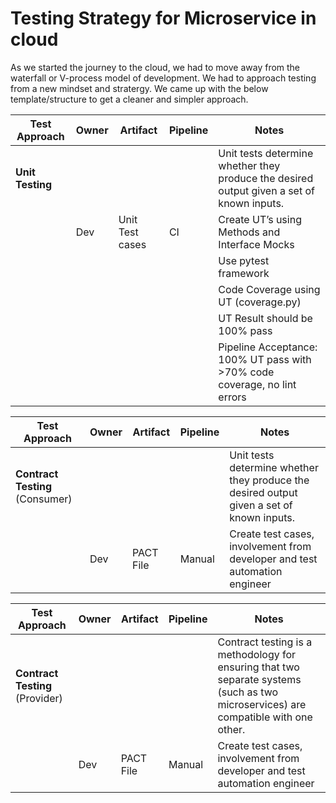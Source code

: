 # Testing Strategy for Microservice in cloud

As we started the journey to the cloud, we had to move away from the waterfall or V-process model of development.
We had to approach testing from a new mindset and stratergy. We came up with the below template/structure to get a cleaner and simpler approach.

|Test Approach | Owner | Artifact | Pipeline | Notes |
|----|----|----|----|----|
|**Unit Testing** | | | | Unit tests determine whether they produce the desired output given a set of known inputs.|
|| Dev | Unit Test cases | CI |  Create UT’s using Methods and Interface Mocks |
|||||Use pytest framework|
|||||Code Coverage using UT (coverage.py)|
|||||UT Result should be 100% pass|
|||||Pipeline Acceptance: 100% UT pass with >70% code coverage, no lint errors|



|Test Approach | Owner | Artifact | Pipeline | Notes |
|----|----|----|----|----|
|**Contract Testing** (Consumer) | | | | Unit tests determine whether they produce the desired output given a set of known inputs.|
|| Dev | PACT File | Manual |  Create test cases, involvement from developer and test automation engineer |


|Test Approach | Owner | Artifact | Pipeline | Notes |
|----|----|----|----|----|
|**Contract Testing** (Provider) | | | | Contract testing is a methodology for ensuring that two separate systems (such as two microservices) are compatible with one other.|
|| Dev | PACT File | Manual |  Create test cases, involvement from developer and test automation engineer |

